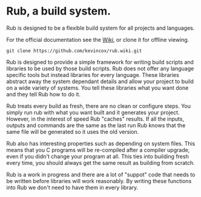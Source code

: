 # Rub, a build system.

Rub is designed to be a flexible build system for all projects and languages.

For the official documentation see the
[Wiki](https://github.com/kevincox/rub/wiki), or clone it for offline viewing.

	git clone https://github.com/kevincox/rub.wiki.git

Rub is designed to provide a simple framework for writing build scripts and
libraries to be used by those build scripts.  Rub does not offer any language
specific tools but instead libraries for every language.  These libraries
abstract away the system dependant details and allow your project to build on
a wide variety of systems.  You tell these libraries what you want done and they
tell Rub how to do it.

Rub treats every build as fresh, there are no clean or configure steps.  You
simply run rub with what you want built and it generates your project.  However,
in the interest of speed Rub "caches" results.  If all the inputs, outputs and
commands are the same as the last run Rub knows that the same file will be
generated so it uses the old version.

Rub also has interesting properties such as depending on system files.  This
means that you C programs will be re-compiled after a compiler upgrade, even if
you didn't change your program at all.  This ties into building fresh every
time, you should always get the same result as building from scratch.

Rub is a work in progress and there are a lot of "suppot" code that needs to be
written before libraries will work reasonably.  By writing these functions into
Rub we don't need to have them in every library.
